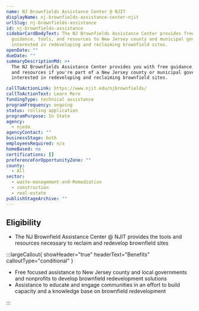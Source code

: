 ```yaml
---
name: NJ Brownfields Assistance Center @ NJIT
displayName: nj-brownfields-assistance-center-njit
urlSlug: nj-brownfields-assistance
id: nj-brownfields-assistance
sidebarCardBodyText: The NJ Brownfields Assistance Center provides free
  guidance, tools, and resources to New Jersey county and municipal governments
  interested in redeveloping and reclaiming brownfield sites.
openDate: ""
dueDate: ""
summaryDescriptionMd: >+
  The NJ Brownfields Assistance Center provides you with free guidance, tools,
  and resources if you're part of a New Jersey county or municipal government
  interested in redeveloping and reclaiming brownfield sites.

callToActionLink: https://www.njit.edu/njbrownfields/
callToActionText: Learn More
fundingType: technical assistance
programFrequency: ongoing
status: rolling application
programPurpose: In State
agency:
  - njeda
agencyContact: ""
businessStage: both
employeesRequired: n/a
homeBased: no
certifications: []
preferenceForOpportunityZone: ""
county:
  - All
sector:
  - waste-management-and-Remediation
  - construction
  - real-estate
publishStageArchive: ""
---
```


## Eligibility

- The NJ Brownfield Assistance Center @ NJIT provides the tools and resources necessary to reclaim and redevelop brownfield sites

:::largeCallout{ showHeader="true" headerText="Benefits" calloutType="conditional" }

- Free focused assistance to New Jersey county and local governments and nonprofits to develop brownfield redevelopment solutions
- Assistance to educate and engage communities in an effort to build capacity and a knowledge base on brownfield redevelopment

:::

